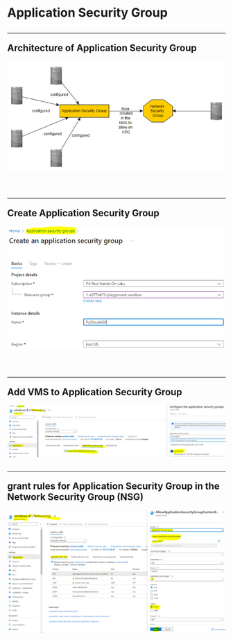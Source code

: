 # Application Security Group

## <hr/>Architecture of Application Security Group
![asg_1](images/application_security_group/asg_1.PNG)

<br/>

## <hr/>Create Application Security Group
![asg_2](images/application_security_group/asg_2.PNG)

<br/>

## <hr/>Add VMS to Application Security Group
![asg_3](images/application_security_group/asg_3.PNG)


## <hr/>grant rules for Application Security Group in the Network Security Group (NSG)
![asg_4](images/application_security_group/asg_4.PNG)